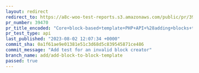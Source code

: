 ```yaml
---
layout: redirect
redirect_to: https://a8c-woo-test-reports.s3.amazonaws.com/public/pr/39470/api/index.html
pr_number: 39470
pr_title_encoded: "Core+block-based+template+PHP+API+%28adding+blocks+to+templates%29"
pr_test_type: api
last_published: "2023-08-02 12:07:34 +0000"
commit_sha: 0a1f61ae9e01381e51c3d68d5c839545871ce486
commit_message: "Add test for an invalid block creator"
branch_name: add/add-block-to-block-template
passed: true
---
```

